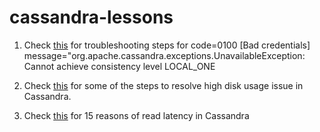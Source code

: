 # cassandra-lessons

1.  Check [this](https://github.com/laxmikant99/cassandra-lessons/blob/master/UnavailableException.md) for troubleshooting steps for code=0100 [Bad credentials] message="org.apache.cassandra.exceptions.UnavailableException: Cannot achieve consistency level LOCAL_ONE

2.  Check [this](https://github.com/laxmikant99/cassandra-lessons/blob/master/HighDiskUsage.md) for some of the steps to resolve high disk usage issue in Cassandra.

3. Check [this](https://github.com/laxmikant99/cassandra-lessons/blob/master/HighReadLatency.md) for 15 reasons of read latency in Cassandra

